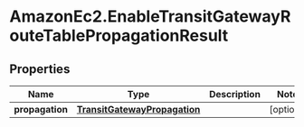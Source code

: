 # AmazonEc2.EnableTransitGatewayRouteTablePropagationResult

## Properties

Name | Type | Description | Notes
------------ | ------------- | ------------- | -------------
**propagation** | [**TransitGatewayPropagation**](TransitGatewayPropagation.md) |  | [optional] 



